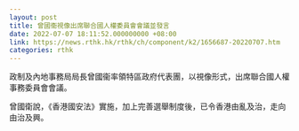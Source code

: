```yaml
---
layout: post
title: 曾國衞視像出席聯合國人權委員會會議並發言
date: 2022-07-07 18:11:52.000000000 +08:00
link: https://news.rthk.hk/rthk/ch/component/k2/1656687-20220707.htm
categories: rthk
---
```


政制及內地事務局局長曾國衞率領特區政府代表團，以視像形式，出席聯合國人權事務委員會會議。

曾國衛說，《香港國安法》實施，加上完善選舉制度後，已令香港由亂及治，走向由治及興。
